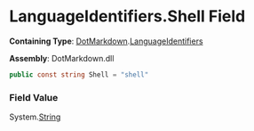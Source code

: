 # LanguageIdentifiers\.Shell Field

**Containing Type**: [DotMarkdown](../../README.md)\.[LanguageIdentifiers](../README.md)

**Assembly**: DotMarkdown\.dll

```csharp
public const string Shell = "shell"
```

### Field Value

System\.[String](https://docs.microsoft.com/en-us/dotnet/api/system.string)